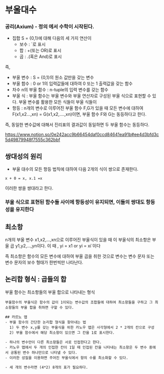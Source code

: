 # 부울대수

### 공리(Axium) - 정의 에서 수학이 시작된다.
- 집합 S = {0,1}에 대해 다음의 세 가지 연산이 
  - 보수 : `로 표시
  - 합 : +(또는 OR)로 표시
  - 곱 : .(혹은 And)로 표시

즉, 
- 부울 변수 : S = {0,1}의 원소 값만을 갖는 변수
- 부울 함수 : 0 or 1의 입력값들에 대하여 0 또는 1 출력값을 갖는 함수
- 차수 n의 부울 함수 : n-tuple의 입력 변수를 갖는 함수
- 부울 식 : 부울 함수는 부울 변수와 부울 연산자로 구성된 부울 식으로 표현할 수 있다. 부울 변수를 활용한 모든 식들이 부울 식들이
- 항등 : n개의 변수로 이루어진 부울 함수 F,G가 있을 때 모든 변수에 대하여 
F(x1,x2...,xn) = G(x1,x2,....,xn)이면, 부울 함수 F와 G는 동등하다고 한다. 

즉, 동일한 변수값에 대해서 진리표의 결과값이 동일하면 두 부울 함수는 동등하다.

https://www.notion.so/0e242acc9b66454daf0ccd84641ea91b#ee4d3bfd3c5d49879948f7555c362bbf

## 쌍대성의 원리 
- 부울 대수의 모든 항등 법칙에 대하여 다음 2개의 식이 쌍으로 존재한다.
```
x + 0 = x, x.1 =x
```

이러한 쌍을 쌍대라고 한다.

### 부울 식으로 표현된 함수들 사이에 항등성이 유지되면, 이들의 쌍대도 항등성을 유지한다


## 최소항 
n개의 부울 변수 x1,x2,...,xn으로 이루어진 부울식이 있을 때 이 부울식의 최소항은 부울 곱 y1,y2,...,yn이다. 
이 때 , yi = x1 or yi = xi`이다

즉 최소항은 함수의 모든 변수에 대하여 부울 곱을 취한 것으로 변수는 변수 문자 또는 변수 문자의 보수 형태가 한번씩만 나타난다. 

## 논리합 형식 : 곱들의 합
부울 함수는 최소항들의 부울 합으로 나타내는 형식
```
부울함수의 부울식은 함수의 값이 1이되는 변수값의 조합들에 대하여 최소항들을 구하고 그 최소항들의 부울 합을 취하면 구할 수 있다. 

## 카르노 맵
- 부울 함수의 간단한 논리합 형식을 찾아내는 법
  1) 두 변수 x,y를 갖는 부울식을 위한 카노우 맵은 사각형에서 2 * 2개의 칸으로 구성
  2) 부울 함수에서 해당 최소항이 있으면 그 칸을 1로 표시한다. 

- 하나의 변수만이 다른 최소항들은 서로 인접한다고 한다. 
- 카노우 맵에서 두 개의 인접한 칸이 1일 때 인접된 칸을 나타내는 최소항은 두 변수 중에서 공통된 변수 하나만으로 나타낼 수 있다. 
- 이러한 성질을 이용하면 주어진 부울식에서 항의 수를 최소화할 수 있다. 

- 세 개의 변수라면 (4*2) 8개의 표가 필요하다. 